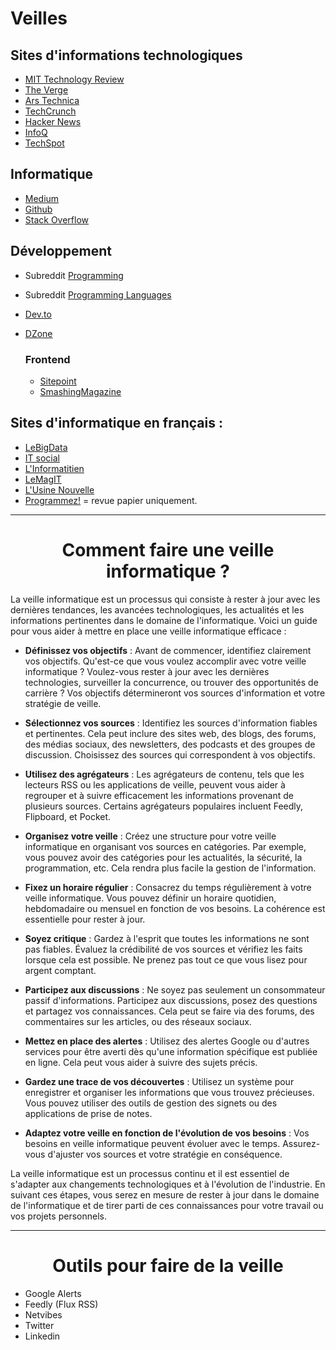 # Veilles

## Sites d'informations technologiques
- [MIT Technology Review](https://www.technologyreview.com/)
- [The Verge](https://www.theverge.com/tech)
- [Ars Technica](https://arstechnica.com/gadgets/)
- [TechCrunch](https://techcrunch.com/)
- [Hacker News](https://news.ycombinator.com/)
- [InfoQ](https://www.infoq.com/)
- [TechSpot](https://www.techspot.com/)

## Informatique 
- [Medium](https://medium.com)
- [Github](https://github.com/)
- [Stack Overflow](https://stackoverflow.com/)




## Développement
- Subreddit [Programming](https://www.reddit.com/r/programming/)
- Subreddit [Programming Languages](https://www.reddit.com/r/ProgrammingLanguages/)
- [Dev.to](https://dev.to/)
- [DZone](https://dzone.com/)

  ### Frontend
  - [Sitepoint](https://www.sitepoint.com/)
  - [SmashingMagazine](https://www.smashingmagazine.com/)


## Sites d'informatique en français :
- [LeBigData](https://www.lebigdata.fr/)
- [IT social](https://itsocial.fr/)
- [L'Informatitien](https://www.linformaticien.com/)
- [LeMagIT](https://www.lemagit.fr/)
- [L'Usine Nouvelle](https://www.usinenouvelle.com/electronique-informatique/)
- [Programmez!](https://www.programmez.com/) = revue papier uniquement.



---

# <center> Comment faire une veille informatique ? </center>

La veille informatique est un processus qui consiste à rester à jour avec les dernières tendances, les avancées technologiques, les actualités et les informations pertinentes dans le domaine de l'informatique. Voici un guide pour vous aider à mettre en place une veille informatique efficace :

- **Définissez vos objectifs** :
Avant de commencer, identifiez clairement vos objectifs. Qu'est-ce que vous voulez accomplir avec votre veille informatique ? Voulez-vous rester à jour avec les dernières technologies, surveiller la concurrence, ou trouver des opportunités de carrière ? Vos objectifs détermineront vos sources d'information et votre stratégie de veille.

- **Sélectionnez vos sources** :
Identifiez les sources d'information fiables et pertinentes. Cela peut inclure des sites web, des blogs, des forums, des médias sociaux, des newsletters, des podcasts et des groupes de discussion. Choisissez des sources qui correspondent à vos objectifs.

- **Utilisez des agrégateurs** :
Les agrégateurs de contenu, tels que les lecteurs RSS ou les applications de veille, peuvent vous aider à regrouper et à suivre efficacement les informations provenant de plusieurs sources. Certains agrégateurs populaires incluent Feedly, Flipboard, et Pocket.

- **Organisez votre veille** :
Créez une structure pour votre veille informatique en organisant vos sources en catégories. Par exemple, vous pouvez avoir des catégories pour les actualités, la sécurité, la programmation, etc. Cela rendra plus facile la gestion de l'information.

- **Fixez un horaire régulier** :
Consacrez du temps régulièrement à votre veille informatique. Vous pouvez définir un horaire quotidien, hebdomadaire ou mensuel en fonction de vos besoins. La cohérence est essentielle pour rester à jour.

- **Soyez critique** :
Gardez à l'esprit que toutes les informations ne sont pas fiables. Évaluez la crédibilité de vos sources et vérifiez les faits lorsque cela est possible. Ne prenez pas tout ce que vous lisez pour argent comptant.

- **Participez aux discussions** :
Ne soyez pas seulement un consommateur passif d'informations. Participez aux discussions, posez des questions et partagez vos connaissances. Cela peut se faire via des forums, des commentaires sur les articles, ou des réseaux sociaux.

- **Mettez en place des alertes** :
Utilisez des alertes Google ou d'autres services pour être averti dès qu'une information spécifique est publiée en ligne. Cela peut vous aider à suivre des sujets précis.

- **Gardez une trace de vos découvertes** :
Utilisez un système pour enregistrer et organiser les informations que vous trouvez précieuses. Vous pouvez utiliser des outils de gestion des signets ou des applications de prise de notes.

- **Adaptez votre veille en fonction de l'évolution de vos besoins** :
Vos besoins en veille informatique peuvent évoluer avec le temps. Assurez-vous d'ajuster vos sources et votre stratégie en conséquence.

La veille informatique est un processus continu et il est essentiel de s'adapter aux changements technologiques et à l'évolution de l'industrie. En suivant ces étapes, vous serez en mesure de rester à jour dans le domaine de l'informatique et de tirer parti de ces connaissances pour votre travail ou vos projets personnels.

----
# <center> Outils pour faire de la veille </center>

- Google Alerts
- Feedly (Flux RSS)
- Netvibes
- Twitter
- Linkedin
